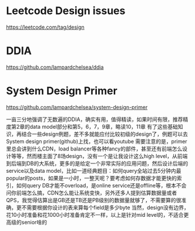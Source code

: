 # Leetcode Design issues
https://leetcode.com/tag/design

# DDIA
https://github.com/lampardchelsea/ddia

# System Design Primer
https://github.com/lampardchelsea/system-design-primer

一亩三分地强调了无数遍的DDIA，确实有用，值得精读，如果时间有限，推荐精度第2章的data model部分和第5，6，7，9章，略读10，11章
有了这些基础知识，再结合一些design例题，差不多就能应付比较初级的design了，例题可以去System design primer(github)上找，也可以看youtube
需要注意的是，primer里总会讲到什么CDN，load balancer等各种fancy的部件，甚至还有前端怎么设计等等，然而楼主面了8场design，没有一个是让我设计这么high level，从前端到后端到DB的大系统，更多的是给定一个非常实际的应用问题，然后设计后端的service以及data model，比如一道经典题目：如何query全站过去5分钟内最popular的posts，如果是一小时，一整天呢？要考虑如何存数据才能更快的索引，如何query DB才能不overload，是online service还是offline等，根本不会问你前端怎么搞，CDN怎么能让系统变快，另外还多人提到估算数据量或者QPS，我觉得估算出是GB还是TB还是PB级别的数据量就够了，不需要算的很准确，更不需要根据你设计的表来算每个field是多少byte
当然，design没有边界，花10小时准备和花1000小时准备肯定不一样，以上是针对mid level的，不适合更高级的senior啥的
